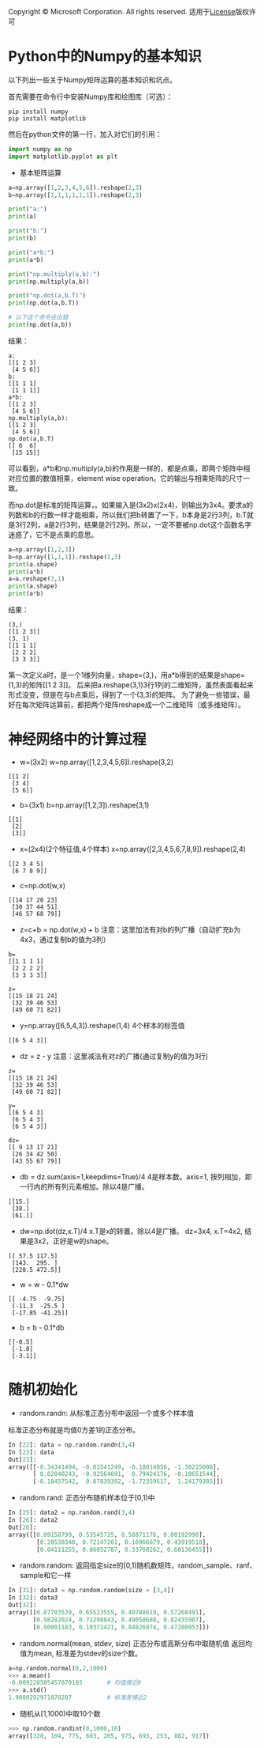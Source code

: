 Copyright © Microsoft Corporation. All rights reserved.
  适用于[License](https://github.com/Microsoft/ai-edu/blob/master/LICENSE.md)版权许可

# Python中的Numpy的基本知识

以下列出一些关于Numpy矩阵运算的基本知识和坑点。

首先需要在命令行中安装Numpy库和绘图库（可选）：

```
pip install numpy
pip install matplotlib
```

然后在python文件的第一行，加入对它们的引用：

```Python
import numpy as np
import matplotlib.pyplot as plt
```

- 基本矩阵运算

```Python
a=np.array([1,2,3,4,5,6]).reshape(2,3)
b=np.array([1,1,1,1,1,1]).reshape(2,3)

print("a:")
print(a)

print("b:")
print(b)

print("a*b:")
print(a*b)

print("np.multiply(a,b):")
print(np.multiply(a,b))

print("np.dot(a,b.T)")
print(np.dot(a,b.T))

# 以下这个命令会出错
print(np.dot(a,b))
```

结果：
```
a:
[[1 2 3]
 [4 5 6]]
b:
[[1 1 1]
 [1 1 1]]
a*b:
[[1 2 3]
 [4 5 6]]
np.multiply(a,b):
[[1 2 3]
 [4 5 6]]
np.dot(a,b.T)
[[ 6  6]
 [15 15]]
 ```

 可以看到，a*b和np.multiply(a,b)的作用是一样的，都是点乘，即两个矩阵中相对应位置的数值相乘，element wise operation。它的输出与相乘矩阵的尺寸一致。
 
 而np.dot是标准的矩阵运算，。如果输入是(3x2)x(2x4)，则输出为3x4。要求a的列数和b的行数一样才能相乘，所以我们把b转置了一下，b本身是2行3列，b.T就是3行2列，a是2行3列，结果是2行2列。所以，一定不要被np.dot这个函数名字迷惑了，它不是点乘的意思。

```Python
a=np.array([1,2,3])
b=np.array([1,1,1]).reshape(1,3)
print(a.shape)
print(a*b)
a=a.reshape(3,1)
print(a.shape)
print(a*b)
```

结果：
```
(3,)
[[1 2 3]]
(3, 1)
[[1 1 1]
 [2 2 2]
 [3 3 3]]
```
第一次定义a时，是一个1维列向量，shape=(3,)，用a*b得到的结果是shape=(1,3)的矩阵\[\[1 2 3]]。
后来把a.reshape(3,1)3行1列的二维矩阵，虽然表面看起来形式没变，但是在与b点乘后，得到了一个(3,3)的矩阵。
为了避免一些错误，最好在每次矩阵运算前，都把两个矩阵reshape成一个二维矩阵（或多维矩阵）。

# 神经网络中的计算过程

- w=(3x2)
w=np.array([1,2,3,4,5,6]).reshape(3,2)
```
[[1 2]
 [3 4]
 [5 6]]
 ```
- b=(3x1)
b=np.array([1,2,3]).reshape(3,1)
```
[[1]
 [2]
 [3]]
```

- x=(2x4)(2个特征值,4个样本)
x=np.array([2,3,4,5,6,7,8,9]).reshape(2,4)
```
[[2 3 4 5]
 [6 7 8 9]]
```
- c=np.dot(w,x)
```
[[14 17 20 23]
 [30 37 44 51]
 [46 57 68 79]]
```
- z=c+b = np.dot(w,x) + b
注意：这里加法有对b的列广播（自动扩充b为4x3，通过复制b的值为3列）
```
b=
[[1 1 1 1]
 [2 2 2 2]
 [3 3 3 3]]

z=
[[15 18 21 24]
 [32 39 46 53]
 [49 60 71 82]]
```
- y=np.array([6,5,4,3]).reshape(1,4)
4个样本的标签值
```
[[6 5 4 3]]
```
- dz = z - y
注意：这里减法有对z的广播(通过复制y的值为3行)
```
z=
[[15 18 21 24]
 [32 39 46 53]
 [49 60 71 82]]

y=
[[6 5 4 3]
 [6 5 4 3]
 [6 5 4 3]]

dz=
[[ 9 13 17 21]
 [26 34 42 50]
 [43 55 67 79]]
```
- db = dz.sum(axis=1,keepdims=True)/4
4是样本数。axis=1, 按列相加，即一行内的所有列元素相加。除以4是广播。
```
[[15.]
 [38.]
 [61.]]
```
- dw=np.dot(dz,x.T)/4
x.T是x的转置。除以4是广播。 dz=3x4, x.T=4x2, 结果是3x2，正好是w的shape。
```
[[ 57.5 117.5]
 [143.  295. ]
 [228.5 472.5]]
```
- w = w - 0.1*dw
```
[[ -4.75  -9.75]
 [-11.3  -25.5 ]
 [-17.85 -41.25]]
 ```
 - b = b - 0.1*db
```
[[-0.5]
 [-1.8]
 [-3.1]]
 ```

# 随机初始化

- random.randn: 从标准正态分布中返回一个或多个样本值

标准正态分布就是均值0方差1的正态分布。

```Python
In [22]: data = np.random.randn(3,4)
In [23]: data
Out[23]:
array([[-0.34341494, -0.01541249, -0.18014056, -1.30215008],
       [ 0.82040243, -0.92564691,  0.79424176, -0.10651544],
       [-0.18457542,  0.87839392, -1.72359517,  1.24179385]])
```
- random.rand: 正态分布随机样本位于[0,1)中
```Python
In [25]: data2 = np.random.rand(3,4)
In [26]: data2
Out[26]:
array([[0.09158799, 0.53545735, 0.58871176, 0.80192998],
        [0.28538348, 0.72147261, 0.16966679, 0.43919518],
        [0.04111255, 0.86852787, 0.33768262, 0.60136455]])
```
- random.random: 返回指定size的[0,1)随机数矩阵，random_sample、ranf、sample和它一样
```Python
In [31]: data3 = np.random.random(size = [3,4])
In [32]: data3
Out[32]:
array([[0.87703539, 0.65523555, 0.49788619, 0.57268491],
       [0.98282024, 0.71298843, 0.49050688, 0.82435907],
       [0.90001183, 0.10372421, 0.84826974, 0.47280953]])
```

- random.normal(mean, stdev, size) 正态分布或高斯分布中取随机值
  返回均值为mean, 标准差为stdev的size个数。

```Python
a=np.random.normal(0,2,1000)
>>> a.mean()
-0.009228505457870103       # 均值接近0
>>> a.std()
1.9080292971870287          # 标准差接近2
```

- 随机从[1,1000)中取10个数

```Python
>>> np.random.randint(0,1000,10)
array([328, 104, 775, 603, 205, 975, 693, 253, 882, 917])
```
